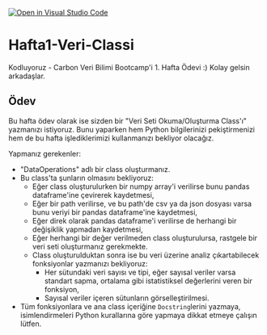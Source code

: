 [![Open in Visual Studio Code](https://classroom.github.com/assets/open-in-vscode-f059dc9a6f8d3a56e377f745f24479a46679e63a5d9fe6f495e02850cd0d8118.svg)](https://classroom.github.com/online_ide?assignment_repo_id=6940205&assignment_repo_type=AssignmentRepo)
# Hafta1-Veri-Classi
Kodluyoruz - Carbon Veri Bilimi Bootcamp'i 1. Hafta Ödevi :) Kolay gelsin arkadaşlar.

## Ödev

Bu hafta ödev olarak ise sizden bir "Veri Seti Okuma/Oluşturma Class'ı" yazmanızı istiyoruz. Bunu yaparken hem Python bilgilerinizi pekiştirmenizi hem de bu hafta işlediklerimizi kullanmanızı bekliyor olacağız. 

Yapmanız gerekenler:
- "DataOperations" adlı bir class oluşturmanız.
- Bu class'ta şunların olmasını bekliyoruz:
  - Eğer class oluşturulurken bir numpy array'i verilirse bunu pandas dataframe'ine çevirerek kaydetmesi,
  - Eğer bir path verilirse, ve bu path'de csv ya da json dosyası varsa bunu veriyi bir pandas dataframe'ine kaydetmesi,
  - Eğer direk olarak pandas dataframe'i verilirse de herhangi bir değişiklik yapmadan kaydetmesi,
  - Eğer herhangi bir değer verilmeden class oluşturulursa, rastgele bir veri seti oluşturmanız gerekmekte.
  - Class oluşturulduktan sonra ise bu veri üzerine analiz çıkartabilecek fonksiyonlar yazmanızı bekliyoruz:
    - Her sütundaki veri sayısı ve tipi, eğer sayısal veriler varsa standart sapma, ortalama gibi istatistiksel değerlerini veren bir fonksiyon,
    - Sayısal veriler içeren sütunların görselleştirilmesi.
- Tüm fonksiyonlara ve ana class içeriğine `Docstring`lerini yazmaya, isimlendirmeleri Python kurallarına göre yapmaya dikkat etmeye çalışın lütfen.
